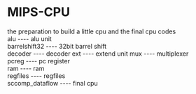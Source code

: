 # MIPS-CPU
the preparation to build a little cpu and the final cpu codes    
alu ---- alu unit  
barrelshift32 ---- 32bit barrel shift  
decoder ---- decoder
ext ---- extend unit
mux ---- multiplexer  
pcreg ---- pc register  
ram ---- ram  
regfiles ---- regfiles  
sccomp_dataflow ---- final cpu  
